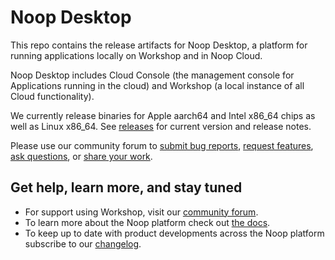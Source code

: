 # Noop Desktop

This repo contains the release artifacts for Noop Desktop, a platform for running applications locally on Workshop and in Noop Cloud.

Noop Desktop includes Cloud Console (the management console for Applications running in the cloud) and Workshop (a local instance of all Cloud functionality).

We currently release binaries for Apple aarch64 and Intel x86_64 chips as well as Linux x86_64. See [releases](https://github.com/noop-inc/desktop-lima/releases) for current version and release notes.

Please use our community forum to [submit bug reports](https://github.com/orgs/noop-inc/discussions/new?category=bugs), [request features](https://github.com/orgs/noop-inc/discussions/new?category=feature-requests-and-ideas), [ask questions](https://github.com/orgs/noop-inc/discussions/new?category=questions), or [share your work](https://github.com/orgs/noop-inc/discussions/new?category=show-and-tell).

## Get help, learn more, and stay tuned

- For support using Workshop, visit our [community forum](https://noop.dev/community).
- To learn more about the Noop platform check out [the docs](https://noop.dev/docs/).
- To keep up to date with product developments across the Noop platform subscribe to our [changelog](https://noop.dev/changelog/).

